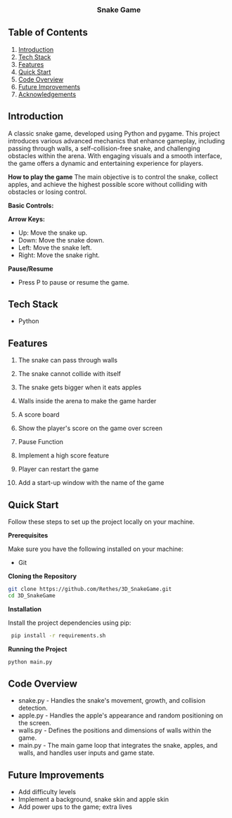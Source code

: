 

  <h3 align="center">Snake Game</h3>


##  <a name="table">Table of Contents</a>

1.  [Introduction](#introduction)
2.  [Tech Stack](#tech-stack)
3.  [Features](#features)
4.  [Quick Start](#quick-start)
5.  [Code Overview](#code-overview)
6.  [Future Improvements](#future-improvements)
7.  [Acknowledgements](#acknowledgements)

## <a name="introduction">Introduction</a>

A classic snake game, developed using Python and pygame. This project introduces various advanced mechanics that enhance gameplay, including passing through walls, a self-collision-free snake, and challenging obstacles within the arena. With engaging visuals and a smooth interface, the game offers a dynamic and entertaining experience for players.

**How to play the game**
The main objective is to control the snake, collect apples, and achieve the highest possible score without colliding with obstacles or losing control.

**Basic Controls:**

**Arrow Keys:**
- Up: Move the snake up.
- Down: Move the snake down.
- Left: Move the snake left.
- Right: Move the snake right.

**Pause/Resume**
- Press P to pause or resume the game.


## <a name="tech-stack">Tech Stack</a>

- Python

## <a name="features"> Features</a>

1. The snake can pass through walls 

2. The snake cannot collide with itself 

3. The snake gets bigger when it eats apples

4. Walls inside the arena to make the game harder

5. A score board

6. Show the player's score on the game over screen

7. Pause Function

8. Implement a high score feature

9. Player can restart the game

10. Add a start-up window with the name of the game


## <a name="quick-start">Quick Start</a>

Follow these steps to set up the project locally on your machine.

**Prerequisites**

Make sure you have the following installed on your machine:

- Git 

**Cloning the Repository**

```bash
git clone https://github.com/Rethes/3D_SnakeGame.git
cd 3D_SnakeGame
```

**Installation**

Install the project dependencies using pip:

```bash
 pip install -r requirements.sh
```

**Running the Project**

```bash
python main.py
```
## <a name="code-overview"> Code Overview</a>
- snake.py - Handles the snake's movement, growth, and collision detection.
- apple.py - Handles the apple's appearance and random positioning on the screen.
- walls.py - Defines the positions and dimensions of walls within the game.
- main.py - The main game loop that integrates the snake, apples, and walls, and handles user inputs and game state.

## <a name="Future Improvements"> Future Improvements</a> 
- Add difficulty levels
- Implement a background, snake skin and apple skin
- Add power ups to the game; extra lives
